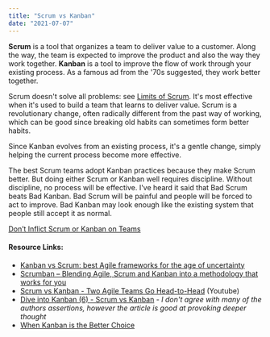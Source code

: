 ```yaml
---
title: "Scrum vs Kanban"
date: "2021-07-07"
---
```


**Scrum** is a tool that organizes a team to deliver value to a customer. Along the way, the team is expected to improve the product and also the way they work together. **Kanban** is a tool to improve the flow of work through your existing process. As a famous ad from the '70s suggested, they work better together.

Scrum doesn't solve all problems: see [Limits of Scrum](/blog/what-are-the-limits-of-the-scrum-framework.html). It's most effective when it's used to build a team that learns to deliver value. Scrum is a revolutionary change, often radically different from the past way of working, which can be good since breaking old habits can sometimes form better habits.

Since Kanban evolves from an existing process, it's a gentle change, simply helping the current process become more effective.

The best Scrum teams adopt Kanban practices because they make Scrum better. But doing either Scrum or Kanban well requires discipline. Without discipline, no process will be effective. I've heard it said that Bad Scrum beats Bad Kanban. Bad Scrum will be painful and people will be forced to act to improve. Bad Kanban may look enough like the existing system that people still accept it as normal.

[Don’t Inflict Scrum or Kanban on Teams](/blog/dont-inflict-scrum-or-kanban-on-teams.html)

#### Resource Links:

- [Kanban vs Scrum: best Agile frameworks for the age of uncertainty](https://www.mindk.com/blog/kanban-vs-scrum/)
- [Scrumban – Blending Agile, Scrum and Kanban into a methodology that works for you](https://kanbanzone.com/2017/scrumban-blending-agile-scrum-kanban/)
- [Scrum vs Kanban - Two Agile Teams Go Head-to-Head](https://www.youtube.com/watch?v=HNd1_irOL5k) (Youtube)
- [Dive into Kanban (6) - Scrum vs Kanban](http://www.thinkingincrowd.me/2015/10/08/Dive-into-Kanban-6-Scrum-vs-Kanban/) - _I don't agree with many of the authors assertions, however the article is good at provoking deeper thought_
- [When Kanban is the Better Choice](https://www.mountaingoatsoftware.com/blog/when-kanban-is-the-better-choice)
